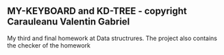 ## MY-KEYBOARD and KD-TREE - copyright Carauleanu Valentin Gabriel

My third and final homework at Data structrures.
The project also contains the checker of the homework
